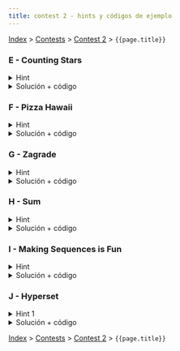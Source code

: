 ```yaml
---
title: contest 2 - hints y códigos de ejemplo
---
```


[Index](../index) > [Contests](../contests) > [Contest 2](../contests#contest-2) > ```{{page.title}}```

### E - Counting Stars

<details> 
  <summary>Hint</summary>
  Si visitamos cada posicion del arreglo una por una para contar, deben buscar una forma de una vez empezado a ver una estrella marcar todas las celdas que la componen antes de seguir, para no contar dos veces la misma estrella
</details>
<details> 
  <summary>Solución + código</summary>
  Tal como se dijo en el código empezamos a revisar celda por celda y si es que encontramos el inicio de una estrella, marcamos como vistas todas las posiciones que la componen antes de seguir. Para poder hacer esto podemos hacer uso de una función recursiva que dado un punto empiece a revisar recursivamente sus vecinos parte de la estrella, marcamos cada celda al visitarla para no repetir. Este acercamiento a la solución se conoce como DFS (Depth First Search).
  <a href="https://github.com/BenjaminRubio/CompetitiveProgramming/blob/master/Problems/Kattis/CountingStars.cpp">Código de ejemplo (C++)</a>
</details>

### F - Pizza Hawaii

<details> 
  <summary>Hint</summary>
  Pensar en una forma de mapear cada ingrediente nativo a su conjunto de pizzas en que aparece, lo mismo para cada ingrediente extranjero, y luego iterar en orden lexicográfico sobre los pares de ingredientes y detectar cuando los conjuntos de pizzas son iguales.
</details>
<details> 
  <summary>Solución + código</summary>
  Hacemos lo indicado por el hint usando diccionarios / maps. Como son a lo más 60 pizzas, podemos usar los bits de un long long int (64 bits) para representar el conjunto de pizzas a la que pertenece cada ingrediente. El resto es hacer un doble for en orden lexicográfico e imprimir cuando hay match. <a href="https://github.com/PabloMessina/Competitive-Programming-Material/blob/master/Solved%20problems/kattis/PizzaHawaii.py">Código de ejemplo (Python)</a>, <a href="https://github.com/PabloMessina/Competitive-Programming-Material/blob/master/Solved%20problems/kattis/PizzaHawaii.cpp">Código de ejemplo (C++)</a>
</details>


### G - Zagrade

<details> 
  <summary>Hint</summary>
  Nos serviría primero guardar los pares de paréntesis en una lista. Luego sería útil iterar sobre todos los subconjuntos no vacíos de estos pares, y por cada subconjunto borrar esas paréntesis del string original y recolectar todos estos strings resultantes.
</details>
<details> 
  <summary>Solución + código</summary>
  Encontramos todos los pares de paréntesis usando un stack (vamos metiendo los abre paréntesis al stack y cuando vemos un cierra paréntesis, este forma pareja con el último abre paréntesis del stack y lo borramos). Luego iteramos sobre todos los subconjuntos no vacíos de la lista usando los bits de un entero mask que lo hacemos iterar desde 1 hasta 2^n-1 (for mask in range(1, 1 << n)). Dado un mask fijo, miramos sus bits y con eso sabemos qué pares de paréntesis hay que borrar. El resto es tener una subrutina que borre esos paréntesis, vamos guardando los strings resultantes en un set (para evitar duplicados) y finalmente imprimimos los strings en orden lexicográfico. <a href="https://github.com/PabloMessina/Competitive-Programming-Material/blob/master/Solved%20problems/kattis/Zagrade.py">Código de ejemplo (Python)</a>, <a href="https://github.com/PabloMessina/Competitive-Programming-Material/blob/master/Solved%20problems/kattis/Zagrade.cpp">Código de ejemplo (C++)</a>
</details>

### H - Sum

<details>
  <summary>Hint</summary>
  Fijense que al aumentar la base a un número es imposible que sus dígitos aumenten, por lo tanto la mayor cantidad de dígitos se alcanza con la menor base posible
</details>
<details> 
  <summary>Solución + código</summary>
  Para solucionar el problema, según lo descubierto en el hint procedemos a encontrar en primer lugar la menor base posible, para esto basta recorrer los dígitos del input y guardar el mayor + 1. Posteriormente procedemos a sumar en esa base y guardar el largo del resultado, no es necesario obtener el resultado pues sólo nos importa su largo. Para sumar con respecto a una base B basta ir dígito por dígito y ver su suma, dividir por B y pasar el resultado a los siguientes dígitos (tal y como se enseña a sumar en el colegio). por ejemplo 18 + 17 en base 9, sumamos 8 + 7 = 15, dividimos por la base y nos queda 1, luego 1 + 1 = 2 luego sumamos lo que nos quedo de antes y obtenemos 3, al dividir por 9 no queda nada y terminamos.
  <a href="https://github.com/BenjaminRubio/CompetitiveProgramming/blob/master/Problems/Codeforces/Sum.py">Código de ejemplo (Python)</a>, <a href="https://github.com/BenjaminRubio/CompetitiveProgramming/blob/master/Problems/Codeforces/Sum.cpp">Código de ejemplo (C++)</a>
</details>

### I - Making Sequences is Fun

<details> 
  <summary>Hint</summary>   
  Una forma simple es ir acumulando la cantidad de números con cantidad de digitos d para cada d desde la cantidad de dígitos de m, como esto sube exponencialmente no es necesario muchas iteraciones.
</details>
<details> 
  <summary>Solución + código</summary>
  Como mencionamos en el hint, empezamos a acumular costo y cantidad de números para todos los números con cantidad de dígitos fija empezando desde la cantidad de dígitos de m, la cantidad de números con d dígitos es (10 ^ d - 10 ^ (d - 1)). En el momento en el que agregar todos estos números pase el máximo costo que podemos pagar, en vez de agregar todos estos números, sólo agregamos los que alcanzamos a pagar tomando el cuenta el costo acumulado que llevamos y el costo máximo total.
  <a href="https://github.com/BenjaminRubio/CompetitiveProgramming/blob/master/Problems/Codeforces/MakingSequencesIsFun.py">Código de ejemplo (Python)</a>, <a href="https://github.com/BenjaminRubio/CompetitiveProgramming/blob/master/Problems/Codeforces/MakingSequencesIsFun.cpp">Código de ejemplo (C++)</a>
</details>

### J - Hyperset

<details> 
  <summary>Hint 1</summary>
  Si fijamos dos cartas, notar que hay una única posible tercera carta que puede completar el trío de forma válida.
</details>
<details>
  <summary>Solución + código</summary>
  Iteramos sobre todos los posibles pares (for i in range(n): for j in range(i+1,n)) de cartas, y entonces calculamos la única tercera carta válida (para cada caracter, si son iguales, entonces usamos ese caracter, y si son distintos, buscamos el tercer caracter que no se ha usado). Luego chequeamos si esa carta existe (usamos un set/unordered_set para chequear esto rápido). Si la carta existe entonces sumamos 1 a un contador. Recordar dividir el contador por 3! para no incluir las permutaciones en el conteo. <a href="https://github.com/PabloMessina/Competitive-Programming-Material/blob/master/Solved%20problems/Codeforces/1287B_Hyperset.py">Código de ejemplo (Python)</a>, <a href="https://github.com/PabloMessina/Competitive-Programming-Material/blob/master/Solved%20problems/Codeforces/1287B_Hyperset.cpp">Código de ejemplo (C++)</a>
</details>

<!-- <details> 
  <summary>Hint</summary>   
</details>
<details> 
  <summary>Solución + código</summary>
  <a href="">Código de ejemplo</a>
</details> -->

[Index](../index) > [Contests](../contests) > [Contest 2](../contests#contest-2) > ```{{page.title}}```
